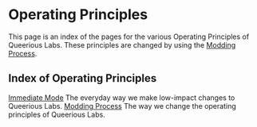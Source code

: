 <!-- TITLE: Operating Principles -->
<!-- SUBTITLE: A set of principles that guide how the community operates. -->

# Operating Principles
This page is an index of the pages for the various Operating Principles of Queerious Labs. These principles are changed by using the [Modding Process](/organization/modding).

## Index of Operating Principles
[Immediate Mode](/organization/immediate-mode) The everyday way we make low-impact changes to Queerious Labs.
[Modding Process](/organization/modding) The way we change the operating principles of Queerious Labs.
